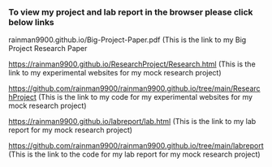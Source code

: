 ### To view my project and lab report in the browser please click below links

rainman9900.github.io/Big-Project-Paper.pdf
(This is the link to my Big Project Research Paper

https://rainman9900.github.io/ResearchProject/Research.html
(This is the link to my experimental websites for my mock research project)

https://github.com/rainman9900/rainman9900.github.io/tree/main/ResearchProject
(This is the link to my code for my experimental websites for my mock research project)

https://rainman9900.github.io/labreport/lab.html
(This is the link to my lab report for my mock research project)

https://github.com/rainman9900/rainman9900.github.io/tree/main/labreport
(This is the link to the code for my lab report for my mock research project)
